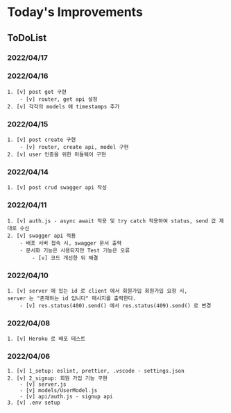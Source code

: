 # Today's Improvements

## ToDoList

### 2022/04/17

### 2022/04/16
    1. [v] post get 구현
        - [v] router, get api 설정
    2. [v] 각각의 models 에 timestamps 추가

### 2022/04/15
    1. [v] post create 구현
        - [v] router, create api, model 구현
    2. [v] user 인증을 위한 미들웨어 구현

### 2022/04/14
    1. [v] post crud swagger api 작성 

### 2022/04/11
    1. [v] auth.js - async await 적용 및 try catch 적용하여 status, send 값 제대로 수신
    2. [v] swagger api 적용
        - 배포 서버 접속 시, swagger 문서 출력
        - 문서화 기능은 사용되지만 Test 기능은 오류
            - [v] 코드 개선한 뒤 해결

### 2022/04/10
    1. [v] server 에 있는 id 로 client 에서 회원가입 회원가입 요청 시, 
    server 는 "존재하는 id 입니다" 메시지를 출력한다.
        - [v] res.status(400).send() 에서 res.status(409).send() 로 변경

### 2022/04/08
    1. [v] Heroku 로 배포 테스트

### 2022/04/06
    1. [v] 1_setup: eslint, prettier, .vscode - settings.json
    2. [v] 2_signup: 회원 가입 기능 구현
        - [v] server.js
        - [v] models/UserModel.js
        - [v] api/auth.js - signup api
    3. [v] .env setup